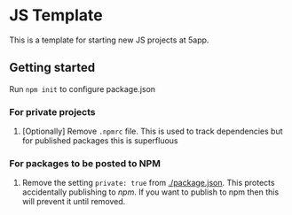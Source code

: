 # JS Template

This is a template for starting new JS projects at 5app.

## Getting started

Run `npm init` to configure package.json


### For private projects

1. [Optionally] Remove `.npmrc` file.
   This is used to track dependencies but for published packages this is superfluous

### For packages to be posted to NPM

1. Remove the setting `private: true` from [./package.json](./package.json]).
   This protects accidentally publishing to *npm*. If you want to publish to npm then this will prevent it until removed.

